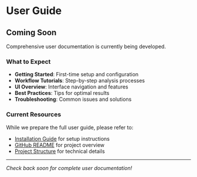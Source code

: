 # User Guide

## Coming Soon

Comprehensive user documentation is currently being developed.

### What to Expect

- **Getting Started**: First-time setup and configuration
- **Workflow Tutorials**: Step-by-step analysis processes
- **UI Overview**: Interface navigation and features
- **Best Practices**: Tips for optimal results
- **Troubleshooting**: Common issues and solutions

### Current Resources

While we prepare the full user guide, please refer to:

- [Installation Guide](installation.md) for setup instructions
- [GitHub README](https://github.com/PetervanLunteren/streamlit-AddaxAI/blob/main/README.md) for project overview
- [Project Structure](https://github.com/PetervanLunteren/streamlit-AddaxAI/blob/main/PROJECT_STRUCTURE.md) for technical details

---

*Check back soon for complete user documentation!*